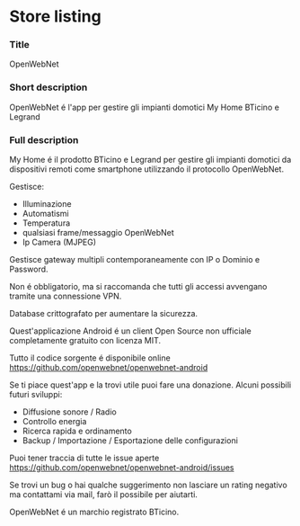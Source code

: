 # Store listing

### Title
OpenWebNet

### Short description
OpenWebNet é l'app per gestire gli impianti domotici My Home BTicino e Legrand

### Full description
My Home é il prodotto BTicino e Legrand per gestire gli impianti domotici da dispositivi remoti come smartphone utilizzando il protocollo OpenWebNet.

Gestisce:
- Illuminazione
- Automatismi
- Temperatura
- qualsiasi frame/messaggio OpenWebNet
- Ip Camera (MJPEG)

Gestisce gateway multipli contemporaneamente con IP o Dominio e Password.

Non é obbligatorio, ma si raccomanda che tutti gli accessi avvengano tramite una connessione VPN.

Database crittografato per aumentare la sicurezza.

Quest'applicazione Android é un client Open Source non ufficiale completamente gratuito con licenza MIT.

Tutto il codice sorgente é disponibile online https://github.com/openwebnet/openwebnet-android

Se ti piace quest'app e la trovi utile puoi fare una donazione. Alcuni possibili futuri sviluppi:
- Diffusione sonore / Radio
- Controllo energia
- Ricerca rapida e ordinamento
- Backup / Importazione / Esportazione delle configurazioni

Puoi tener traccia di tutte le issue aperte https://github.com/openwebnet/openwebnet-android/issues

Se trovi un bug o hai qualche suggerimento non lasciare un rating negativo ma contattami via mail, farò il possibile per aiutarti.

OpenWebNet é un marchio registrato BTicino.